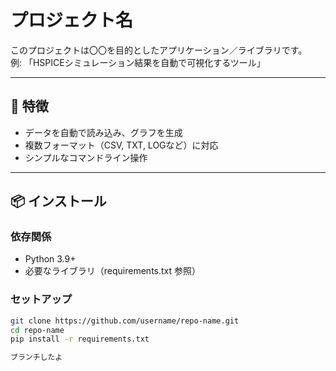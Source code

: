 # プロジェクト名

このプロジェクトは〇〇を目的としたアプリケーション／ライブラリです。  
例: 「HSPICEシミュレーション結果を自動で可視化するツール」

---

## 🚀 特徴
- データを自動で読み込み、グラフを生成
- 複数フォーマット（CSV, TXT, LOGなど）に対応
- シンプルなコマンドライン操作

---

## 📦 インストール

### 依存関係
- Python 3.9+
- 必要なライブラリ（requirements.txt 参照）

### セットアップ
```bash
git clone https://github.com/username/repo-name.git
cd repo-name
pip install -r requirements.txt

ブランチしたよ
